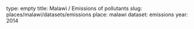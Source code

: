 type: empty
title: Malawi / Emissions of pollutants
slug: places/malawi/datasets/emissions
place: malawi
dataset: emissions
year: 2014
